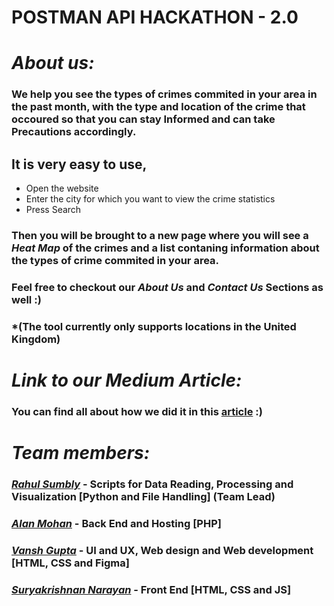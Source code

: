 # POSTMAN API HACKATHON - 2.0
  
# ***About us:***
### We help you see the types of crimes commited in your area in the past month, with the type and location of the crime that occoured so that you can stay Informed and can take Precautions accordingly.
## It is very easy to use,
- Open the website
- Enter the city for which you want to view the crime statistics
- Press Search
### Then you will be brought to a new page where you will see a *Heat Map* of the crimes and a list contaning information about the types of crime commited in your area.
### Feel free to checkout our *About Us* and *Contact Us* Sections as well :)
### \*(The tool currently only supports locations in the United Kingdom)

# ***Link to our Medium Article:***
### You can find all about how we did it in this [article](https://medium.com/@f20200237/crimelog-logging-crimes-since-2022-18ee590ca9a6)  :)

# ***Team members:***
### [*Rahul Sumbly*](https://www.linkedin.com/in/rahul-sumbly/) - Scripts for Data Reading, Processing and Visualization **[Python and File Handling] (Team Lead)**
### [*Alan Mohan*](https://www.linkedin.com/in/alan-mohan-2b9608232) - Back End and Hosting **[PHP]**
### [*Vansh Gupta*](https://www.linkedin.com/in/vansh-gupta-1557ab1ba/) - UI and UX, Web design and Web development **[HTML, CSS and Figma]**
### [*Suryakrishnan Narayan*](https://www.linkedin.com/in/suryanarayana-krishnan-59b6971b4/) - Front End **[HTML, CSS and JS]**
